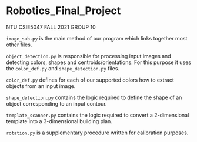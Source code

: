 # Robotics_Final_Project
NTU CSIE5047 FALL 2021 GROUP 10

```image_sub.py``` is the main method of our program which links together most other files.

```object_detection.py``` is responsible for processing input images and detecting colors, shapes and centroids/orientations. For this purpose it uses the ```color_def.py``` and ```shape_detection.py``` files.

```color_def.py``` defines for each of our supported colors how to extract objects from an input image.

```shape_detection.py``` contains the logic required to define the shape of an object corresponding to an input contour.

```template_scanner.py``` contains the logic required to convert a 2-dimensional template into a 3-dimensional building plan.

```rotation.py``` is a supplementary procedure written for calibration purposes.
